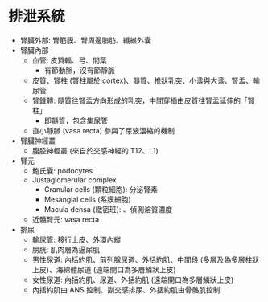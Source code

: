 # 排泄系統

- 腎臟外部: 腎筋膜、腎周邊脂肪、纖維外囊
- 腎臟內部
  - 血管: 皮質輻、弓、間葉
    - 有節動脈，沒有節靜脈
  - 皮質、腎柱 (腎柱屬於 cortex)、髓質、椎狀乳突、小盞與大盞、腎盂、輸尿管
  - 腎錐體: 髓質往腎盂方向形成的乳突，中間穿插由皮質往腎盂延伸的「腎柱」
    - 即髓質，包含集尿管
  - 直小靜脈 (vasa recta) 參與了尿液濃縮的機制
- 腎臟神經叢
  - 腹腔神經叢 (來自於交感神經的 T12、L1)
- 腎元
  - 鮑氏囊: podocytes
  - Justaglomerular complex
    - Granular cells (顆粒細胞): 分泌腎素
    - Mesangial cells (系膜細胞)
    - Macula densa (緻密班): 、偵測溶質濃度
  - 近髓腎元: vasa recta
- 排尿
  - 輸尿管: 移行上皮、外環內縱
  - 膀胱: 肌肉層為逼尿肌
  - 男性尿道: 內括約肌、前列腺尿道、外括約肌、中間段 (多層及偽多層柱狀上皮)、海綿體尿道 (遠端開口為多層鱗狀上皮)
  - 女性尿道: 內括約肌、尿道、外括約肌 (遠端開口為多層鱗狀上皮)
  - 內括約肌由 ANS 控制、副交感排尿、外括約肌由骨骼肌控制